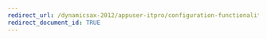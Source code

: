 ```yaml
---
redirect_url: /dynamicsax-2012/appuser-itpro/configuration-functionality-in-the-microsoft-dynamics-ax-intelligent-data-management-framework-workspace-idmf
redirect_document_id: TRUE 
--- 
```


